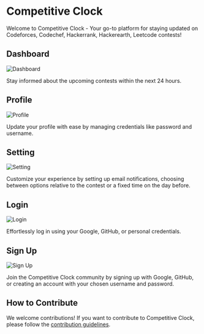 # Competitive Clock

Welcome to Competitive Clock - Your go-to platform for staying updated on Codeforces, Codechef, Hackerrank, Hackerearth, Leetcode contests!

## Dashboard

![Dashboard](https://github.com/harshit-2004/Contest-Update/assets/96365691/30ebb1e5-75e6-4349-a1da-834ad7f5753c.png)

Stay informed about the upcoming contests within the next 24 hours.

## Profile

![Profile](https://github.com/harshit-2004/CodeforcesEmail/assets/96365691/75558d01-2177-4ea0-aec5-bc398a973f5e")

Update your profile with ease by managing credentials like password and username.

## Setting

![Setting](https://github.com/harshit-2004/Contest-Update/assets/96365691/da5bc0b6-c42b-43df-95a2-71cf893f9c67.png)

Customize your experience by setting up email notifications, choosing between options relative to the contest or a fixed time on the day before.

## Login

![Login](https://github.com/harshit-2004/Contest-Update/assets/96365691/b42c647a-74cf-4ed6-bf66-5114746ad654.png)

Effortlessly log in using your Google, GitHub, or personal credentials.

## Sign Up

![Sign Up](https://github.com/harshit-2004/Contest-Update/assets/96365691/b8970e1c-8115-4264-893c-76640498d933.png)

Join the Competitive Clock community by signing up with Google, GitHub, or creating an account with your chosen username and password.

## How to Contribute

We welcome contributions! If you want to contribute to Competitive Clock, please follow the [contribution guidelines](CONTRIBUTING.md).
